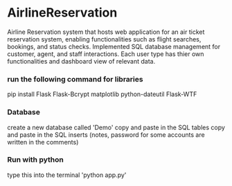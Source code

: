 ﻿# AirlineReservation

Airline Reservation system that hosts web application for an air ticket reservation system, enabling functionalities such as flight searches, bookings, and status checks. Implemented SQL database management for customer, agent, and staff interactions. Each user type has thier own functionalities and dashboard view of relevant data.

### run the following command for libraries
pip install Flask Flask-Bcrypt matplotlib python-dateutil Flask-WTF

### Database
create a new database called 'Demo'
copy and paste in the SQL tables
copy and paste in the SQL inserts (notes, password for some accounts are written in the comments)

### Run with python
type this into the terminal
'python app.py'
